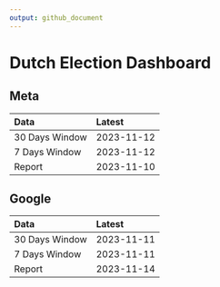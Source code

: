 ```yaml
---
output: github_document
---
```


# Dutch Election Dashboard



## Meta


|Data           |Latest     |
|:--------------|:----------|
|30 Days Window |2023-11-12 |
|7 Days Window  |2023-11-12 |
|Report         |2023-11-10 |

## Google


|Data           |Latest     |
|:--------------|:----------|
|30 Days Window |2023-11-11 |
|7 Days Window  |2023-11-11 |
|Report         |2023-11-14 |
